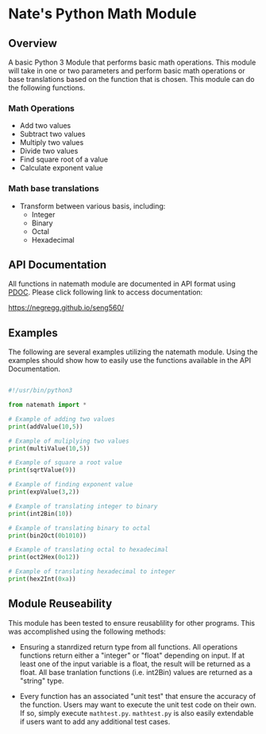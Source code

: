 # Nate's Python Math Module

## Overview

A basic Python 3 Module that performs basic math operations.  This module 
will take in one or two parameters and perform basic math operations or 
base translations based  on the function that is chosen.  This module can
do the following functions.

### Math Operations
* Add two values
* Subtract two values
* Multiply two values
* Divide two values
* Find square root of a value
* Calculate exponent value

### Math base translations
* Transform between various basis, including:
  * Integer
  * Binary
  * Octal
  * Hexadecimal

## API Documentation

All functions in natemath module are documented in API format using 
[PDOC](https://pdoc3.github.io/pdoc/).  Please click following link to access
documentation:

https://negregg.github.io/seng560/

## Examples

The following are several examples utilizing the natemath module.  Using the 
examples should show how to easily use the functions available in the API
Documentation.

```python

#!/usr/bin/python3

from natemath import *

# Example of adding two values
print(addValue(10,5))

# Example of muliplying two values
print(multiValue(10,5))

# Example of square a root value
print(sqrtValue(9))

# Example of finding exponent value
print(expValue(3,2))

# Example of translating integer to binary
print(int2Bin(10))

# Example of translating binary to octal
print(bin2Oct(0b1010))

# Example of translating octal to hexadecimal
print(oct2Hex(0o12))

# Example of translating hexadecimal to integer
print(hex2Int(0xa))

```

## Module Reuseability
This module has been tested to ensure reusablility for other programs.  This 
was accomplished using the following methods:

* Ensuring a stanrdized return type from all functions.  All operations
functions return either a "integer" or "float" depending on input.  If at least
one of the input variable is a float, the result will be returned as a float. 
All base tranlation functions (i.e. int2Bin) values are returned as a "string"
type.

* Every function has an associated "unit test" that ensure the accuracy of 
the function.  Users may want to execute the unit test code on their own.  If so,
simply execute `mathtest.py`.  `mathtest.py` is also easily extendable if users
want to add any additional test cases.

